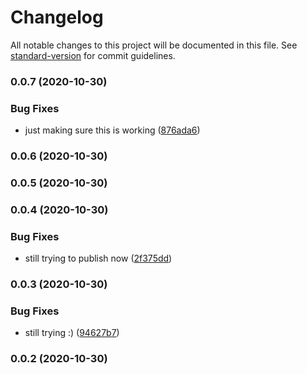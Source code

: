 # Changelog

All notable changes to this project will be documented in this file. See [standard-version](https://github.com/conventional-changelog/standard-version) for commit guidelines.

### 0.0.7 (2020-10-30)


### Bug Fixes

* just making sure this is working ([876ada6](https://github.com/codersparks-home-assistant/ssdp-client/commit/876ada6345e79325a179afa076dbfa1b441ebb51))

### 0.0.6 (2020-10-30)

### 0.0.5 (2020-10-30)

### 0.0.4 (2020-10-30)


### Bug Fixes

* still trying to publish now ([2f375dd](https://github.com/codersparks-home-assistant/ssdp-client/commit/2f375ddf9d6dab6377299e1c2cb8b9fb9682f82a))

### 0.0.3 (2020-10-30)


### Bug Fixes

* still trying :) ([94627b7](https://github.com/codersparks-home-assistant/ssdp-client/commit/94627b71eac8d165ee7c8b874ac8af834751f9eb))

### 0.0.2 (2020-10-30)
